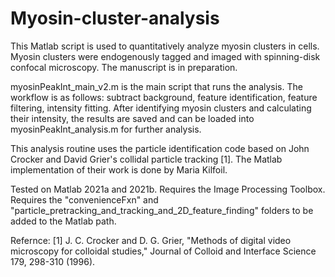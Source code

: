 # Myosin-cluster-analysis
This Matlab script is used to quantitatively analyze myosin clusters in cells. Myosin clusters were endogenously tagged and imaged with spinning-disk confocal microscopy. The manuscript is in preparation.

myosinPeakInt_main_v2.m is the main script that runs the analysis. The workflow is as follows: subtract background, feature identification, feature filtering, intensity fitting. After identifying myosin clusters and calculating their intensity, the results are saved and can be loaded into myosinPeakInt_analysis.m for further analysis.

This analysis routine uses the particle identification code based on John Crocker and David Grier's collidal particle tracking [1]. The Matlab implementation of their work is done by Maria Kilfoil.

Tested on Matlab 2021a and 2021b. Requires the Image Processing Toolbox. Requires the "convenienceFxn" and "particle_pretracking_and_tracking_and_2D_feature_finding" folders to be added to the Matlab path.

Refernce: 
[1] J. C. Crocker and D. G. Grier, "Methods of digital video microscopy for colloidal studies," Journal of Colloid and Interface Science 179, 298-310 (1996).
